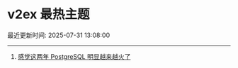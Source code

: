 # v2ex 最热主题

最近更新时间: 2025-07-31 13:08:00

--- 
1. [感觉这两年 PostgreSQL 明显越来越火了](https://www.v2ex.com/t/1148894) 
